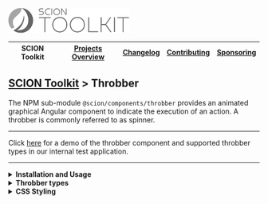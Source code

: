 <a href="/README.md"><img src="/resources/branding/scion-toolkit-banner.svg" height="50" alt="SCION Toolkit"></a>

| SCION Toolkit | [Projects Overview][menu-projects-overview] | [Changelog][menu-changelog] | [Contributing][menu-contributing] | [Sponsoring][menu-sponsoring] |  
| --- | --- | --- | --- | --- |

## [SCION Toolkit][menu-home] > Throbber

The NPM sub-module `@scion/components/throbber` provides an animated graphical Angular component to indicate the execution of an action. A throbber is commonly referred to as spinner.

***
Click [here](https://components.scion.vercel.app/#/sci-throbber) for a demo of the throbber component and supported throbber types in our internal test application.
***

<!--- INSTALLATION AND USAGE --->
<details>
  <summary><strong>Installation and Usage</strong></summary>

1. Install `@scion/components` using the NPM command-line tool: 
   ```
   npm install @scion/components @scion/toolkit @angular/cdk --save
   ```
   > The library requires some peer dependencies to be installed. By using the above command, those are installed as well.

1. Import `SciThrobberModule` in the module where to use the throbber:
   
   ```typescript
   import { SciThrobberModule } from '@scion/components/throbber';

   @NgModule({
     imports: [SciThrobberModule]
   })
   export class AppModule {
   }
   ```

1. Add `sci-throbber` component as following:

   ```html
   <sci-throbber></sci-throbber>
   ````
</details>

<details>
  <summary><strong>Throbber types</strong></summary>
  
You can choose between different throbber presentations by setting the `type` property to one of the below values.

- **ellipsis**\
  Represents a throbber as an ellipsis consisting of three horizontally arranged points that appear one after the other.
- **ripple**\
  Represents a throbber with a rippled, centric wave effect, similar to throwing a stone into water.
- **roller**\
  Represents a circular throbber with points rotating around the center of a circle. Points have a delayed acceleration, which leads to an accordion effect.
- **spinner** (default)\
  Represents a classic spinner throbber with strokes arranged radially. The strokes light up one after the other in clockwise direction and then then fade out again.
  
Example:
```html
<sci-throbber type="ellipsis"></sci-throbber>
````

</details>

<!--- CSS STYLING --->
<details>
  <summary><strong>CSS Styling</strong></summary>

You can override the following CSS variables to control color, size, and animation duration.

- `--sci-throbber-color`\
  Sets the color of the throbber (by default, uses `lightgray`).

- `--sci-throbber-size`\
  Defines the size of the throbber. Most throbbers are quadratic having the same width and height. For non-quadratic throbbers, the size usually specifies the height (by default, uses `50px`).

- `--sci-throbber-duration`\
  Sets the duration of a single animation cycle (by default, uses `1.25s`).


Example of how to set CSS variables:
```css 
sci-throbber {
  --sci-throbber-color: blue;
  --sci-throbber-size: 50px;
  --sci-throbber-duration: 1s;
}
```

</details>

[menu-home]: /README.md
[menu-projects-overview]: /docs/site/projects-overview.md
[menu-changelog]: /docs/site/changelog.md
[menu-contributing]: /CONTRIBUTING.md
[menu-sponsoring]: /docs/site/sponsoring.md

